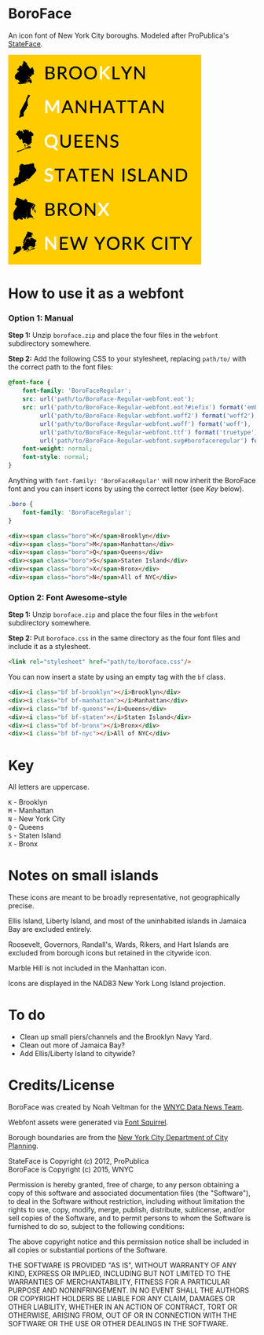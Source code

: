 # BoroFace

An icon font of New York City boroughs. Modeled after ProPublica's [StateFace](http://propublica.github.io/stateface/).

![BoroFace](boroface.png)

# How to use it as a webfont

### Option 1: Manual

**Step 1:** Unzip `boroface.zip` and place the four files in the `webfont` subdirectory somewhere.

**Step 2:** Add the following CSS to your stylesheet, replacing `path/to/` with the correct path to the font files:

```CSS
@font-face {
    font-family: 'BoroFaceRegular';
    src: url('path/to/BoroFace-Regular-webfont.eot');
    src: url('path/to/BoroFace-Regular-webfont.eot?#iefix') format('embedded-opentype'),
         url('path/to/BoroFace-Regular-webfont.woff2') format('woff2'),
         url('path/to/BoroFace-Regular-webfont.woff') format('woff'),
         url('path/to/BoroFace-Regular-webfont.ttf') format('truetype'),
         url('path/to/BoroFace-Regular-webfont.svg#borofaceregular') format('svg');
    font-weight: normal;
    font-style: normal;
}
```

Anything with `font-family: 'BoroFaceRegular'` will now inherit the BoroFace font and you can insert icons by using the correct letter (see *Key* below).

```CSS
.boro {
    font-family: 'BoroFaceRegular';
}
```

```HTML
<div><span class="boro">K</span>Brooklyn</div>
<div><span class="boro">M</span>Manhattan</div>
<div><span class="boro">Q</span>Queens</div>
<div><span class="boro">S</span>Staten Island</div>
<div><span class="boro">X</span>Bronx</div>
<div><span class="boro">N</span>All of NYC</div>
```

### Option 2: Font Awesome-style


**Step 1:** Unzip `boroface.zip` and place the four files in the `webfont` subdirectory somewhere.

**Step 2:** Put `boroface.css` in the same directory as the four font files and include it as a stylesheet.

```HTML
<link rel="stylesheet" href="path/to/boroface.css"/>
```

You can now insert a state by using an empty tag with the `bf` class.

```HTML
<div><i class="bf bf-brooklyn"></i>Brooklyn</div>
<div><i class="bf bf-manhattan"></i>Manhattan</div>
<div><i class="bf bf-queens"></i>Queens</div>
<div><i class="bf bf-staten"></i>Staten Island</div>
<div><i class="bf bf-bronx"></i>Bronx</div>
<div><i class="bf bf-nyc"></i>All of NYC</div>
```

# Key

All letters are uppercase.

`K` - Brooklyn  
`M` - Manhattan  
`N` - New York City  
`Q` - Queens  
`S` - Staten Island  
`X` - Bronx  

# Notes on small islands

These icons are meant to be broadly representative, not geographically precise.

Ellis Island, Liberty Island, and most of the uninhabited islands in Jamaica Bay are excluded entirely.

Roosevelt, Governors, Randall's, Wards, Rikers, and Hart Islands are excluded from borough icons but retained in the citywide icon.

Marble Hill is not included in the Manhattan icon.

Icons are displayed in the NAD83 New York Long Island projection.

# To do

* Clean up small piers/channels and the Brooklyn Navy Yard.
* Clean out more of Jamaica Bay?
* Add Ellis/Liberty Island to citywide?

# Credits/License

BoroFace was created by Noah Veltman for the [WNYC Data News Team](http://datanews.tumblr.com/).

Webfont assets were generated via [Font Squirrel](http://fontsquirrel.com/tools/webfont-generator).

Borough boundaries are from the [New York City Department of City Planning](http://www.nyc.gov/html/dcp/html/bytes/districts_download_metadata.shtml).

StateFace is Copyright (c) 2012, ProPublica  
BoroFace is Copyright (c) 2015, WNYC

Permission is hereby granted, free of charge, to any person obtaining a copy of this software and associated documentation files (the "Software"), to deal in the Software without restriction, including without limitation the rights to use, copy, modify, merge, publish, distribute, sublicense, and/or sell copies of the Software, and to permit persons to whom the Software is furnished to do so, subject to the following conditions:

The above copyright notice and this permission notice shall be included in all copies or substantial portions of the Software.

THE SOFTWARE IS PROVIDED "AS IS", WITHOUT WARRANTY OF ANY KIND, EXPRESS OR IMPLIED, INCLUDING BUT NOT LIMITED TO THE WARRANTIES OF MERCHANTABILITY, FITNESS FOR A PARTICULAR PURPOSE AND NONINFRINGEMENT. IN NO EVENT SHALL THE AUTHORS OR COPYRIGHT HOLDERS BE LIABLE FOR ANY CLAIM, DAMAGES OR OTHER LIABILITY, WHETHER IN AN ACTION OF CONTRACT, TORT OR OTHERWISE, ARISING FROM, OUT OF OR IN CONNECTION WITH THE SOFTWARE OR THE USE OR OTHER DEALINGS IN THE SOFTWARE.